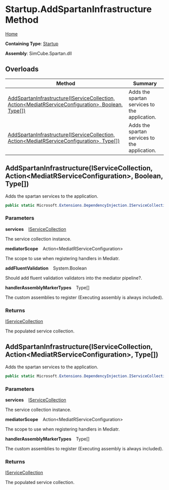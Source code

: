 # Startup\.AddSpartanInfrastructure Method

[Home](../../../README.md)

**Containing Type**: [Startup](../README.md)

**Assembly**: SimCube\.Spartan\.dll

## Overloads

| Method | Summary |
| ------ | ------- |
| [AddSpartanInfrastructure(IServiceCollection, Action\<MediatRServiceConfiguration\>, Boolean, Type\[\])](#3982198342) | Adds the spartan services to the application\. |
| [AddSpartanInfrastructure(IServiceCollection, Action\<MediatRServiceConfiguration\>, Type\[\])](#3657889565) | Adds the spartan services to the application\. |

<a id="3982198342"></a>

## AddSpartanInfrastructure\(IServiceCollection, Action\<MediatRServiceConfiguration\>, Boolean, Type\[\]\) 

  
Adds the spartan services to the application\.

```csharp
public static Microsoft.Extensions.DependencyInjection.IServiceCollection AddSpartanInfrastructure(this Microsoft.Extensions.DependencyInjection.IServiceCollection services, Action<MediatR.MediatRServiceConfiguration> mediatorScope, bool addFluentValidation = true, params Type[] handlerAssemblyMarkerTypes)
```

### Parameters

**services** &ensp; [IServiceCollection](https://docs.microsoft.com/en-us/dotnet/api/microsoft.extensions.dependencyinjection.iservicecollection)

The service collection instance\.

**mediatorScope** &ensp; Action\<MediatRServiceConfiguration\>

The scope to use when registering handlers in Mediatr\.

**addFluentValidation** &ensp; System\.Boolean

Should add fluent validation validators into the mediator pipeline?\.

**handlerAssemblyMarkerTypes** &ensp; Type\[\]

The custom assemblies to register \(Executing assembly is always included\)\.

### Returns

[IServiceCollection](https://docs.microsoft.com/en-us/dotnet/api/microsoft.extensions.dependencyinjection.iservicecollection)

The populated service collection\.<a id="3657889565"></a>

## AddSpartanInfrastructure\(IServiceCollection, Action\<MediatRServiceConfiguration\>, Type\[\]\) 

  
Adds the spartan services to the application\.

```csharp
public static Microsoft.Extensions.DependencyInjection.IServiceCollection AddSpartanInfrastructure(this Microsoft.Extensions.DependencyInjection.IServiceCollection services, Action<MediatR.MediatRServiceConfiguration> mediatorScope, params Type[] handlerAssemblyMarkerTypes)
```

### Parameters

**services** &ensp; [IServiceCollection](https://docs.microsoft.com/en-us/dotnet/api/microsoft.extensions.dependencyinjection.iservicecollection)

The service collection instance\.

**mediatorScope** &ensp; Action\<MediatRServiceConfiguration\>

The scope to use when registering handlers in Mediatr\.

**handlerAssemblyMarkerTypes** &ensp; Type\[\]

The custom assemblies to register \(Executing assembly is always included\)\.

### Returns

[IServiceCollection](https://docs.microsoft.com/en-us/dotnet/api/microsoft.extensions.dependencyinjection.iservicecollection)

The populated service collection\.